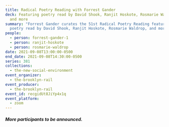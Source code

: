 ```yaml
---
title: Radical Poetry Reading with Forrest Gander
deck: Featuring poetry read by David Shook, Ranjit Hoskote, Rosmarie Waldrop,
  and more
summary: "Forrest Gander curates the 51st Radical Poetry Reading featuring
  poetry read by David Shook, Ranjit Hoskote, Rosmarie Waldrop, and more. "
people:
  - person: forrest-gander-1
  - person: ranjit-hoskote
  - person: rosmarie-waldrop
date: 2021-09-08T13:00:00-0500
end_date: 2021-09-08T14:30:00-0500
series: 381
collections:
  - the-new-social-environment
event_organizer:
  - the-brooklyn-rail
event_producer:
  - the-brooklyn-rail
event_id: recgidUt8JiYp4x1q
event_platform:
  - zoom
---
```

##### **More participants to be announced.**